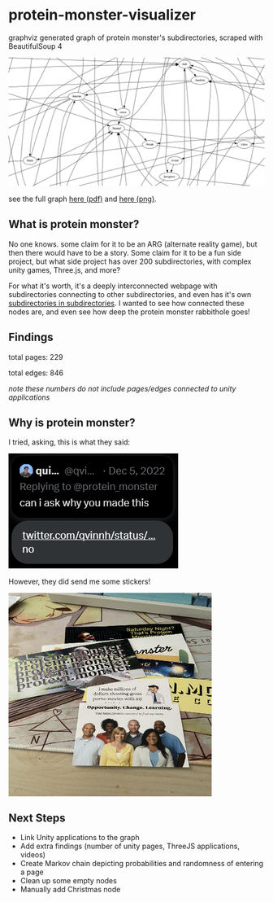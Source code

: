# protein-monster-visualizer
graphviz generated graph of protein monster's subdirectories, scraped with BeautifulSoup 4

![preview](https://github.com/quinnha/protein-monster-visualizer/blob/main/media/preview.png)

see the full graph [here (pdf)](https://drive.google.com/file/d/1buw7uQCx-4pFOGdDNGFEsqYHEwfI9aw6/view?usp=sharing) and [here (png)](https://github.com/quinnha/protein-monster-visualizer/blob/main/media/protein%20monster%20graph.png).

## What is protein monster?
No one knows. some claim for it to be an ARG (alternate reality game), but then there would have to be a story. Some claim for it to be a fun side project, but what side project has over 200 subdirectories, with complex unity games, Three.js, and more? 

For what it's worth, it's a deeply interconnected webpage with subdirectories connecting to other subdirectories, and even has it's own [subdirectories in subdirectories](https://github.com/quinnha/protein-monster-visualizer/blob/main/media/subdirectories.png). I wanted to see how connected these nodes are, and even see how deep the protein monster rabbithole goes!

## Findings
total pages: 229

total edges: 846

*note these numbers do not include pages/edges connected to unity applications*

## Why is protein monster?
I tried, asking, this is what they said:

![twitter reasoning](https://github.com/quinnha/protein-monster-visualizer/blob/main/media/reason.png)

However, they did send me some stickers!

<a href="url"><img src="https://github.com/quinnha/protein-monster-visualizer/blob/main/media/stickers.png" align = "center" height="400" width="400" ></a>



## Next Steps
- Link Unity applications to the graph
- Add extra findings (number of unity pages, ThreeJS applications, videos)
- Create Markov chain depicting probabilities and randomness of entering a page
- Clean up some empty nodes
- Manually add Christmas node

